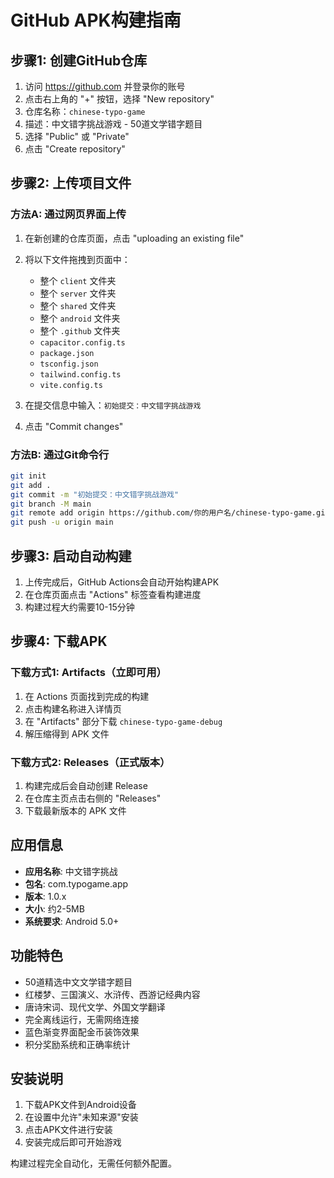 # GitHub APK构建指南

## 步骤1: 创建GitHub仓库

1. 访问 https://github.com 并登录你的账号
2. 点击右上角的 "+" 按钮，选择 "New repository"
3. 仓库名称：`chinese-typo-game`
4. 描述：中文错字挑战游戏 - 50道文学错字题目
5. 选择 "Public" 或 "Private"
6. 点击 "Create repository"

## 步骤2: 上传项目文件

### 方法A: 通过网页界面上传
1. 在新创建的仓库页面，点击 "uploading an existing file"
2. 将以下文件拖拽到页面中：
   - 整个 `client` 文件夹
   - 整个 `server` 文件夹  
   - 整个 `shared` 文件夹
   - 整个 `android` 文件夹
   - 整个 `.github` 文件夹
   - `capacitor.config.ts`
   - `package.json`
   - `tsconfig.json`
   - `tailwind.config.ts`
   - `vite.config.ts`

3. 在提交信息中输入：`初始提交：中文错字挑战游戏`
4. 点击 "Commit changes"

### 方法B: 通过Git命令行
```bash
git init
git add .
git commit -m "初始提交：中文错字挑战游戏"
git branch -M main
git remote add origin https://github.com/你的用户名/chinese-typo-game.git
git push -u origin main
```

## 步骤3: 启动自动构建

1. 上传完成后，GitHub Actions会自动开始构建APK
2. 在仓库页面点击 "Actions" 标签查看构建进度
3. 构建过程大约需要10-15分钟

## 步骤4: 下载APK

### 下载方式1: Artifacts（立即可用）
1. 在 Actions 页面找到完成的构建
2. 点击构建名称进入详情页
3. 在 "Artifacts" 部分下载 `chinese-typo-game-debug`
4. 解压缩得到 APK 文件

### 下载方式2: Releases（正式版本）
1. 构建完成后会自动创建 Release
2. 在仓库主页点击右侧的 "Releases"
3. 下载最新版本的 APK 文件

## 应用信息
- **应用名称**: 中文错字挑战
- **包名**: com.typogame.app
- **版本**: 1.0.x
- **大小**: 约2-5MB
- **系统要求**: Android 5.0+

## 功能特色
- 50道精选中文文学错字题目
- 红楼梦、三国演义、水浒传、西游记经典内容
- 唐诗宋词、现代文学、外国文学翻译
- 完全离线运行，无需网络连接
- 蓝色渐变界面配金币装饰效果
- 积分奖励系统和正确率统计

## 安装说明
1. 下载APK文件到Android设备
2. 在设置中允许"未知来源"安装
3. 点击APK文件进行安装
4. 安装完成后即可开始游戏

构建过程完全自动化，无需任何额外配置。
